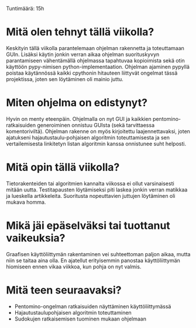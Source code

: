 Tuntimäärä: 15h

# Mitä olen tehnyt tällä viikolla?

Keskityin tällä viikolla parantelemaan ohjelman rakennetta ja toteuttamaan GUIn. Lisäksi käytin jonkin verran aikaa ohjelman suorituskyvyn parantamiseen vähentämällä ohjelmassa tapahtuvaa kopioimista sekä otin käyttöön pypy-nimisen python-implementaation. Ohjelman ajaminen pypyllä poistaa käytännössä kaikki cpythonin hitauteen liittyvät ongelmat tässä projektissa, joten sen löytäminen oli mainio juttu.

# Miten ohjelma on edistynyt?

Hyvin on menty eteenpäin. Ohjelmalla on nyt GUI ja kaikkien pentomino-ratkaisuiden generoiminen onnistuu GUIsta (sekä tarvittaessa komentoriviltä). Ohjelman rakenne on myös kirjoitettu laajennettavaksi, joten ajatukseni hajautustaulu-pohjaisen algoritmin toteuttamisesta ja sen vertailemisesta linkitetyn listan algoritmin kanssa onnistunee suht helposti. 

# Mitä opin tällä viikolla?

Tietorakenteiden tai algoritmien kannalta viikossa ei ollut varsinaisesti mitään uutta. Testitapausten löytämiseksi piti laskea jonkin verran matikkaa ja lueskella artikkeleita. Suoritusta nopeuttavien juttujen löytäminen oli mukava homma.

# Mikä jäi epäselväksi tai tuottanut vaikeuksia?

Graafisen käyttöliittymän rakentaminen vei suhteettoman paljon aikaa, mutta niin se taitaa aina olla. En ajatellut erityisemmin panostaa käyttöliittymän hiomiseen ennen vikaa viikkoa, kun pohja on nyt valmis.

# Mitä teen seuraavaksi?
- Pentomino-ongelman ratkaisuiden näyttäminen käyttöliittymässä
- Hajautustaulupohjaisen algoritmin toteuttaminen
- Sudokujen ratkaisemisen tuominen mukaan ohjelmaan
